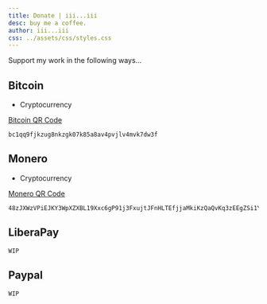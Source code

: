 ```yaml
---
title: Donate | iii...iii
desc: buy me a coffee.
author: iii...iii
css: ../assets/css/styles.css
---
```


Support my work in the following ways...

Bitcoin
-------
* Cryptocurrency

[Bitcoin QR Code](./assets/images/donate/bitcoin.png)

    bc1qq9fjkzug8nkzgk07k85a8av4pvjlv4mvk7dw3f

Monero
------
* Cryptocurrency

[Monero QR Code](./assets/images/donate/monero.png)

    48zJXWzVPiEJKY3WpXZXBL19Xxc6gP91j3FxujtJFnHLTEfjjaMkiKzQaQvKq3zEEgZSi1YJMJcpRYC53DG5Nu31D2uBK9A

LiberaPay
---------
`WIP`

Paypal
------
`WIP`


